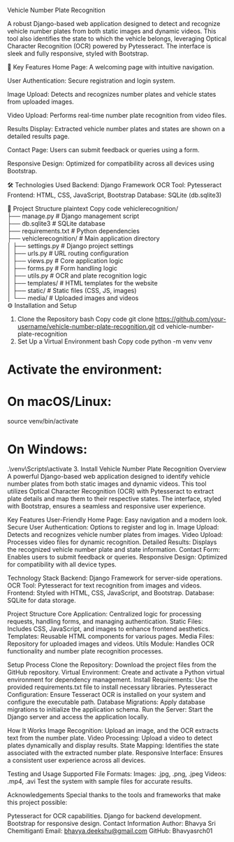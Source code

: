 Vehicle Number Plate Recognition

A robust Django-based web application designed to detect and recognize vehicle number plates from both static images and dynamic videos. This tool also identifies the state to which the vehicle belongs, leveraging Optical Character Recognition (OCR) powered by Pytesseract. The interface is sleek and fully responsive, styled with Bootstrap.

🚀 Key Features
Home Page: A welcoming page with intuitive navigation.

User Authentication: Secure registration and login system.

Image Upload: Detects and recognizes number plates and vehicle states from uploaded images.

Video Upload: Performs real-time number plate recognition from video files.

Results Display: Extracted vehicle number plates and states are shown on a detailed results page.

Contact Page: Users can submit feedback or queries using a form.

Responsive Design: Optimized for compatibility across all devices using Bootstrap.

🛠 Technologies Used
Backend: Django Framework
OCR Tool: Pytesseract
Frontend: HTML, CSS, JavaScript, Bootstrap
Database: SQLite (db.sqlite3)

📂 Project Structure
plaintext
Copy code
vehiclerecognition/  
├── manage.py                # Django management script  
├── db.sqlite3               # SQLite database  
├── requirements.txt         # Python dependencies  
├── vehiclerecognition/      # Main application directory  
│   ├── settings.py          # Django project settings  
│   ├── urls.py              # URL routing configuration  
│   ├── views.py             # Core application logic  
│   ├── forms.py             # Form handling logic  
│   ├── utils.py             # OCR and plate recognition logic  
│   ├── templates/           # HTML templates for the website  
│   ├── static/              # Static files (CSS, JS, images)  
│   └── media/               # Uploaded images and videos  
⚙️ Installation and Setup
1. Clone the Repository
bash
Copy code
git clone https://github.com/your-username/vehicle-number-plate-recognition.git
cd vehicle-number-plate-recognition
2. Set Up a Virtual Environment
bash
Copy code
python -m venv venv
# Activate the environment:
# On macOS/Linux:
source venv/bin/activate
# On Windows:
.\venv\Scripts\activate
3. Install
Vehicle Number Plate Recognition
Overview
A powerful Django-based web application designed to identify vehicle number plates from both static images and dynamic videos. This tool utilizes Optical Character Recognition (OCR) with Pytesseract to extract plate details and map them to their respective states. The interface, styled with Bootstrap, ensures a seamless and responsive user experience.

Key Features
User-Friendly Home Page: Easy navigation and a modern look.
Secure User Authentication: Options to register and log in.
Image Upload: Detects and recognizes vehicle number plates from images.
Video Upload: Processes video files for dynamic recognition.
Detailed Results: Displays the recognized vehicle number plate and state information.
Contact Form: Enables users to submit feedback or queries.
Responsive Design: Optimized for compatibility with all device types.

Technology Stack
Backend: Django Framework for server-side operations.
OCR Tool: Pytesseract for text recognition from images and videos.
Frontend: Styled with HTML, CSS, JavaScript, and Bootstrap.
Database: SQLite for data storage.

Project Structure
Core Application: Centralized logic for processing requests, handling forms, and managing authentication.
Static Files: Includes CSS, JavaScript, and images to enhance frontend aesthetics.
Templates: Reusable HTML components for various pages.
Media Files: Repository for uploaded images and videos.
Utils Module: Handles OCR functionality and number plate recognition processes.

Setup Process
Clone the Repository: Download the project files from the GitHub repository.
Virtual Environment: Create and activate a Python virtual environment for dependency management.
Install Requirements: Use the provided requirements.txt file to install necessary libraries.
Pytesseract Configuration: Ensure Tesseract OCR is installed on your system and configure the executable path.
Database Migrations: Apply database migrations to initialize the application schema.
Run the Server: Start the Django server and access the application locally.

How It Works
Image Recognition: Upload an image, and the OCR extracts text from the number plate.
Video Processing: Upload a video to detect plates dynamically and display results.
State Mapping: Identifies the state associated with the extracted number plate.
Responsive Interface: Ensures a consistent user experience across all devices.

Testing and Usage
Supported File Formats:
Images: .jpg, .png, .jpeg
Videos: .mp4, .avi
Test the system with sample files for accurate results.

Acknowledgements
Special thanks to the tools and frameworks that make this project possible:

Pytesseract for OCR capabilities.
Django for backend development.
Bootstrap for responsive design.
Contact Information
Author: Bhavya Sri Chemitiganti
Email: bhavya.deekshu@gmail.com
GitHub: Bhavyasrch01
